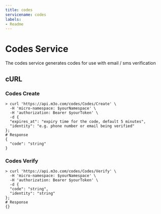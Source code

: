 ```yaml
---
title: codes
servicename: codes
labels: 
- Readme
---
```

# Codes Service

The codes service generates codes for use with email / sms verification

## cURL


### Codes Create
<!-- We use the request body description here as endpoint descriptions are not
being lifted correctly from the proto by the openapi spec generator -->

```shell
> curl 'https://api.m3o.com/codes/Codes/Create' \
  -H 'micro-namespace: $yourNamespace' \
  -H 'authorization: Bearer $yourToken' \
  -d {
  "expires_at": "expiry time for the code, default 5 minutes",
  "identity": "e.g. phone number or email being verified"
};
# Response
{
  "code": "string"
}
```


### Codes Verify
<!-- We use the request body description here as endpoint descriptions are not
being lifted correctly from the proto by the openapi spec generator -->

```shell
> curl 'https://api.m3o.com/codes/Codes/Verify' \
  -H 'micro-namespace: $yourNamespace' \
  -H 'authorization: Bearer $yourToken' \
  -d {
  "code": "string",
  "identity": "string"
};
# Response
{}
```


